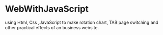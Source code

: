 # WebWithJavaScript
using Html, Css ,JavaScript to make rotation chart, TAB page switching and other practical effects of an business website.
